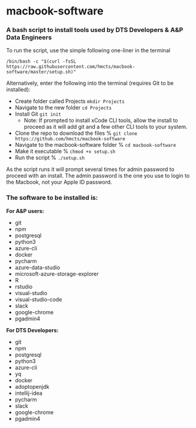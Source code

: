 # macbook-software
 
### A bash script to install tools used by DTS Developers & A&P Data Engineers
 
To run the script, use the simple following one-liner in the terminal

`/bin/bash -c "$(curl -fsSL https://raw.githubusercontent.com/hmcts/macbook-software/master/setup.sh)"`
 
Alternatively, enter the following into the terminal (requires Git to be installed):
 
- Create folder called Projects `mkdir Projects`
- Navigate to the new folder `cd Projects`
- Install Git `git init`
  - Note: If prompted to install xCode CLI tools, allow the install to proceed as it will add git and a few other CLI tools to your system.
- Clone the repo to download the files % `git clone https://github.com/hmcts/macbook-software`
- Navigate to the macbook-software folder % `cd macbook-software`
- Make it executable % `chmod +x setup.sh`
- Run the script % `./setup.sh`
 
As the script runs it will prompt several times for admin password to proceed with an install. The admin password is the one you use to login to the Macbook, not your Apple ID password.


 
### The software to be installed is:
 
**For A&P users:**
 
- git
- npm
- postgresql
- python3
- azure-cli
- docker
- pycharm
- azure-data-studio
- microsoft-azure-storage-explorer
- R
- rstudio
- visual-studio
- visual-studio-code
- slack
- google-chrome
- pgadmin4
 
**For DTS Developers:**
 
- git
- npm
- postgresql
- python3
- azure-cli
- yq
- docker
- adoptopenjdk
- intellij-idea
- pycharm
- slack
- google-chrome
- pgadmin4

